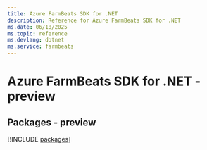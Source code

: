 ```yaml
---
title: Azure FarmBeats SDK for .NET
description: Reference for Azure FarmBeats SDK for .NET
ms.date: 06/18/2025
ms.topic: reference
ms.devlang: dotnet
ms.service: farmbeats
---
```

# Azure FarmBeats SDK for .NET - preview
## Packages - preview
[!INCLUDE [packages](farmbeats-index.md)]